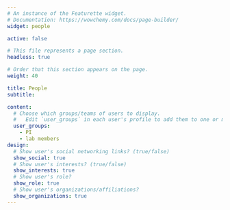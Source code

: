 ```yaml
---
# An instance of the Featurette widget.
# Documentation: https://wowchemy.com/docs/page-builder/
widget: people

active: false

# This file represents a page section.
headless: true

# Order that this section appears on the page.
weight: 40

title: People
subtitle:

content:
  # Choose which groups/teams of users to display.
  #   Edit `user_groups` in each user's profile to add them to one or more of these groups.
  user_groups:
    - PI
    - lab members
design:
  # Show user's social networking links? (true/false)
  show_social: true
  # Show user's interests? (true/false)
  show_interests: true
  # Show user's role?
  show_role: true
  # Show user's organizations/affiliations?
  show_organizations: true
---
```

